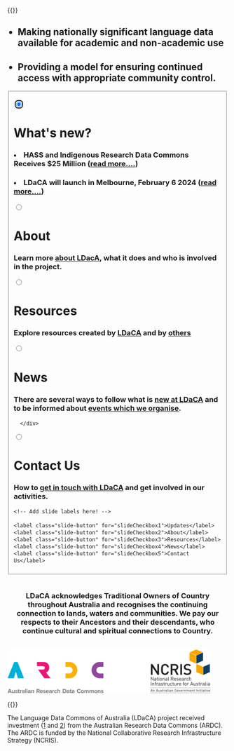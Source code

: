 ---
---

{{<raw>}}

<ul>
<h2><li>Making nationally significant language data available for academic and non-academic use</li></h2>
<h2><li>Providing a model for ensuring continued access with appropriate community control.</li></h2>
</ul>

<div class="slideshow_div">
<fieldset class="slideshow">

  <!-- Slide 1 -->

<input type="radio" id="slideCheckbox1" name="slide" checked autofocus></input>

  <div class="slide">
    <div class="slide__html">
      <!-- You can include HTML instead of a background image using .slide__html -->
    </div>
    <div>
      <div class="slide__content">
        <h1>What's new?</h1>
        <ui>
        <h3><li>HASS and Indigenous Research Data Commons Receives $25 Million (<a href = "https://ardc.edu.au/article/hass-and-indigenous-research-data-commons-receives-25-million/">read more....</a>)</li></h3>
        <h3><li>LDaCA will launch in Melbourne, February 6 2024 (<a href = "./news/events/">read more....</a>)</li></h3>
        </ui>
      </div>  
    </div>
  </div>

  <!-- Slide 2 -->

<input type="radio" id="slideCheckbox2" name="slide"></input>

  <div class="slide">    
    <div class="slide__content">
      <h1>About</h1>
      <h3>Learn more <a href=".about/">about LDacA</a>, what it does and who is involved in the project.</h3>
    </div> 
  </div>

  <!-- Slide 3 -->

<input type="radio" id="slideCheckbox3" name="slide"></input>

  <div class="slide">    
    <div class="slide__content">
      <h1>Resources</h1>
      <h3>Explore resources created by <a href="./resources/ldaca-resources/">LDaCA</a> and by <a href="./resources/general-resources/">others</a></h3>              
    </div>  
  </div>

  <!-- Slide 4 -->

<input type="radio" id="slideCheckbox4" name="slide"></input>

  <div class="slide">    
      <div class="slide__content">
        <h1>News</h1>
        <h3>There are several ways to follow what is <a href="./news/">new at LDaCA</a> and to be informed about <a href="./news/events/">events which we organise</a>.</h3>
              
      </div>   
  </div>

  <!-- Slide 5 -->

<input type="radio" id="slideCheckbox5" name="slide"></input>

  <div class="slide">
    <div class="slide__content">
        <h1>Contact Us</h1>
        <h3>How to <a href="./contact/">get in touch with LDaCA</a> and get involved in our activities.</h3>
    </div>
    
  </div>

  <!-- Add more slides here! -->

  <nav>
    
    <!-- Add slide labels here! -->
    
    <label class="slide-button" for="slideCheckbox1">Updates</label>
    <label class="slide-button" for="slideCheckbox2">About</label>
    <label class="slide-button" for="slideCheckbox3">Resources</label>
    <label class="slide-button" for="slideCheckbox4">News</label>
    <label class="slide-button" for="slideCheckbox5">Contact Us</label>
  </nav>
</fieldset>
</div>
<div style="text-align: center; padding: 3% 0%;"><h3>
LDaCA acknowledges Traditional Owners of Country throughout Australia and recognises the continuing connection to lands, waters and communities. We pay our respects to their Ancestors and their descendants, who continue cultural and spiritual connections to Country.</h3></div>

<img src="/AcknowledgeARDC.png" height="100" class="center_image" />

{{</raw>}}

The Language Data Commons of Australia (LDaCA) project received investment
([1](https://doi.org/10.47486/DP768) and [2](https://doi.org/10.47486/HIR001))
from the Australian Research Data Commons (ARDC). The ARDC is funded by the
National Collaborative Research Infrastructure Strategy (NCRIS).
